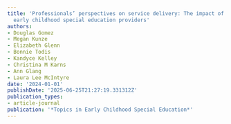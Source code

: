 ```yaml
---
title: 'Professionals’ perspectives on service delivery: The impact of COVID-19 on
  early childhood special education providers'
authors:
- Douglas Gomez
- Megan Kunze
- Elizabeth Glenn
- Bonnie Todis
- Kandyce Kelley
- Christina M Karns
- Ann Glang
- Laura Lee McIntyre
date: '2024-01-01'
publishDate: '2025-06-25T21:27:19.331312Z'
publication_types:
- article-journal
publication: '*Topics in Early Childhood Special Education*'
---
```

